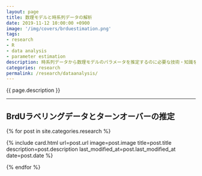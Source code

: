 ```yaml
---
layout: page
title: 数理モデルと時系列データの解析
date: 2019-11-12 10:00:00 +0900
image: '/img/covers/brduestimation.png'
tags:
- research
- R
- data analysis
- parameter estimation
description: 時系列データから数理モデルのパラメータを推定するのに必要な技術・知識をまとめます。
categories: research
permalink: /research/dataanalysis/
---
```


{{ page.description }}

---

## BrdUラベリングデータとターンオーバーの推定

{% for  post in site.categories.research %}

{% include card.html url=post.url image=post.image title=post.title description=post.description last_modified_at=post.last_modified_at date=post.date %}

{% endfor %}
